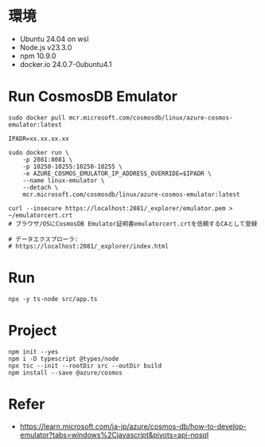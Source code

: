 # 環境

- Ubuntu 24.04 on wsl
- Node.js v23.3.0
- npm 10.9.0
- docker.io 24.0.7-0ubuntu4.1

# Run CosmosDB Emulator
```
sudo docker pull mcr.microsoft.com/cosmosdb/linux/azure-cosmos-emulator:latest

IPADR=xx.xx.xx.xx

sudo docker run \
    -p 2081:8081 \
    -p 10250-10255:10250-10255 \
    -e AZURE_COSMOS_EMULATOR_IP_ADDRESS_OVERRIDE=$IPADR \
    --name linux-emulator \
    --detach \
    mcr.microsoft.com/cosmosdb/linux/azure-cosmos-emulator:latest

curl --insecure https://localhost:2081/_explorer/emulator.pem > ~/emulatorcert.crt
# ブラウザ/OSにCosmosDB Emulator証明書emulatorcert.crtを信頼するCAとして登録
```


```
# データエクスプローラ:
# https://localhost:2081/_explorer/index.html
```

# Run
```
npx -y ts-node src/app.ts
```

# Project
```shell
npm init --yes
npm i -D typescript @types/node
npx tsc --init --rootDir src --outDir build
npm install --save @azure/cosmos
```


# Refer
- https://learn.microsoft.com/ja-jp/azure/cosmos-db/how-to-develop-emulator?tabs=windows%2Cjavascript&pivots=api-nosql
